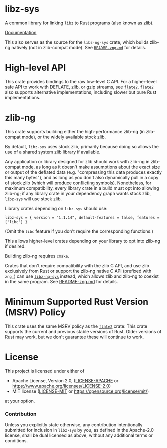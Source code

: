 # libz-sys

A common library for linking `libz` to Rust programs (also known as zlib).

[Documentation](https://docs.rs/libz-sys)

This also serves as the source for the `libz-ng-sys` crate, which builds
zlib-ng natively (not in zlib-compat mode). See
[`README-zng.md`](README-zng.md) for details.

# High-level API

This crate provides bindings to the raw low-level C API. For a higher-level
safe API to work with DEFLATE, zlib, or gzip streams, see
[`flate2`](https://docs.rs/flate2). `flate2` also supports alternative
implementations, including slower but pure Rust implementations.

# zlib-ng

This crate supports building either the high-performance zlib-ng (in
zlib-compat mode), or the widely available stock zlib.

By default, `libz-sys` uses stock zlib, primarily because doing so allows the
use of a shared system zlib library if available.

Any application or library designed for zlib should work with zlib-ng in
zlib-compat mode, as long as it doesn't make assumptions about the exact size
or output of the deflated data (e.g. "compressing this data produces exactly
this many bytes"), and as long as you don't also dynamically pull in a copy of
stock zlib (which will produce conflicting symbols). Nonetheless, for maximum
compatibility, every library crate in a build must opt into allowing zlib-ng;
if any library crate in your dependency graph wants stock zlib, `libz-sys` will
use stock zlib.

Library crates depending on `libz-sys` should use:

```
libz-sys = { version = "1.1.14", default-features = false, features = ["libc"] }
```

(Omit the `libc` feature if you don't require the corresponding functions.)

This allows higher-level crates depending on your library to opt into zlib-ng
if desired.

Building zlib-ng requires `cmake`.

Crates that don't require compatibility with the zlib C API, and use zlib
exclusively from Rust or support the zlib-ng native C API (prefixed with
`zng_`) can use [`libz-ng-sys`](https://crates.io/crates/libz-ng-sys) instead,
which allows zlib and zlib-ng to coexist in the same program. See
[README-zng.md](README-zng.md) for details.

# Minimum Supported Rust Version (MSRV) Policy

This crate uses the same MSRV policy as the
[`flate2`](https://crates.io/crates/flate2) crate: This crate supports the
current and previous stable versions of Rust. Older versions of Rust may work,
but we don't guarantee these will continue to work.

# License

This project is licensed under either of

 * Apache License, Version 2.0, ([LICENSE-APACHE](LICENSE-APACHE) or
   https://www.apache.org/licenses/LICENSE-2.0)
 * MIT license ([LICENSE-MIT](LICENSE-MIT) or
   https://opensource.org/license/mit/)

at your option.

### Contribution

Unless you explicitly state otherwise, any contribution intentionally submitted
for inclusion in `libz-sys` by you, as defined in the Apache-2.0 license, shall
be dual licensed as above, without any additional terms or conditions.
